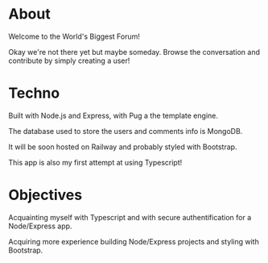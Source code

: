 # About

Welcome to the World's Biggest Forum!

Okay we're not there yet but maybe someday.
Browse the conversation and contribute by simply creating a user!

# Techno

Built with Node.js and Express, with Pug a the template engine.

The database used to store the users and comments info is MongoDB.

It will be soon hosted on Railway and probably styled with Bootstrap.

This app is also my first attempt at using Typescript!

# Objectives

Acquainting myself with Typescript and with secure authentification for a Node/Express app.

Acquiring more experience building Node/Express projects and styling with Bootstrap.
